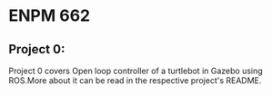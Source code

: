 # ENPM 662

## Project 0:

Project 0 covers Open loop controller of a turtlebot in Gazebo using ROS.More about it can be read in the respective project's README. 
